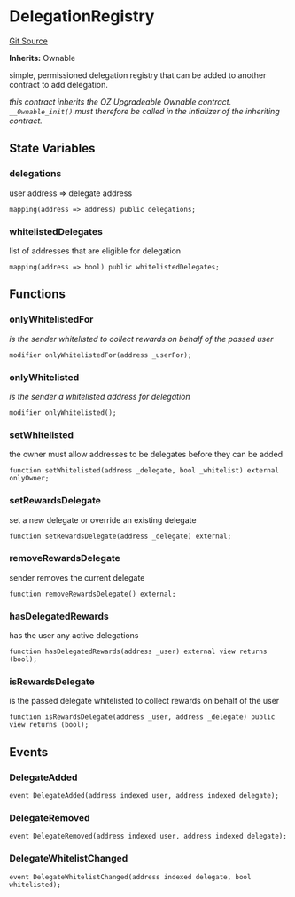 # DelegationRegistry
[Git Source](https://github.com/jordaniza/auxo-governance/blob/a1f69a902e4549a031b707b4f353e1bf999b68f6/src/modules/rewards/DelegationRegistry.sol)

**Inherits:**
Ownable

simple, permissioned delegation registry that can be added to another contract to add delegation.

*this contract inherits the OZ Upgradeable Ownable contract.
`__Ownable_init()` must therefore be called in the intializer of the inheriting contract.*


## State Variables
### delegations
user address => delegate address


```solidity
mapping(address => address) public delegations;
```


### whitelistedDelegates
list of addresses that are eligible for delegation


```solidity
mapping(address => bool) public whitelistedDelegates;
```


## Functions
### onlyWhitelistedFor

*is the sender whitelisted to collect rewards on behalf of the passed user*


```solidity
modifier onlyWhitelistedFor(address _userFor);
```

### onlyWhitelisted

*is the sender a whitelisted address for delegation*


```solidity
modifier onlyWhitelisted();
```

### setWhitelisted

the owner must allow addresses to be delegates before they can be added


```solidity
function setWhitelisted(address _delegate, bool _whitelist) external onlyOwner;
```

### setRewardsDelegate

set a new delegate or override an existing delegate


```solidity
function setRewardsDelegate(address _delegate) external;
```

### removeRewardsDelegate

sender removes the current delegate


```solidity
function removeRewardsDelegate() external;
```

### hasDelegatedRewards

has the user any active delegations


```solidity
function hasDelegatedRewards(address _user) external view returns (bool);
```

### isRewardsDelegate

is the passed delegate whitelisted to collect rewards on behalf of the user


```solidity
function isRewardsDelegate(address _user, address _delegate) public view returns (bool);
```

## Events
### DelegateAdded

```solidity
event DelegateAdded(address indexed user, address indexed delegate);
```

### DelegateRemoved

```solidity
event DelegateRemoved(address indexed user, address indexed delegate);
```

### DelegateWhitelistChanged

```solidity
event DelegateWhitelistChanged(address indexed delegate, bool whitelisted);
```

